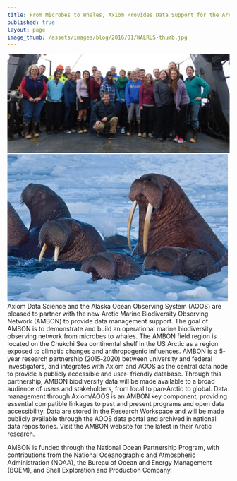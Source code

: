 ```yaml
---
title: From Microbes to Whales, Axiom Provides Data Support for the Arctic Marine Biodiversity Observing Network (AMBON)
published: true
layout: page
image_thumb: /assets/images/blog/2016/01/WALRUS-thumb.jpg
---
```

<img src="/assets/images/blog/2016/01/AMBON2015_GroupPhotoCropped1-1024x452.jpg" />

<img src="/assets/images/blog/2016/01/WALRUS-500x333.jpg" class="pull-right" />
Axiom Data Science and the Alaska Ocean Observing System (AOOS) are pleased to partner with the new Arctic Marine Biodiversity Observing Network (AMBON) to provide data management support. The goal of AMBON is to demonstrate and build an operational marine biodiversity observing network from microbes to whales. The AMBON field region is located on the Chukchi Sea continental shelf in the US Arctic as a region exposed to climatic changes and anthropogenic influences. AMBON is a 5‐year research partnership (2015‐2020) between university and federal investigators, and integrates with Axiom and AOOS as the central data node to provide a publicly accessible and user‐ friendly database. Through this partnership, AMBON biodiversity data will be made available to a broad audience of users and stakeholders, from local to pan‐Arctic to global. Data management through Axiom/AOOS is an AMBON key component, providing essential compatible linkages to past and present programs and open data accessibility. Data are stored in the Research Workspace and will be made publicly available through the AOOS data portal and archived in national data repositories. Visit the AMBON website for the latest in their Arctic research. 

AMBON is funded through the National Ocean Partnership Program, with contributions from the National Oceanographic and Atmospheric Administration (NOAA), the Bureau of Ocean and Energy Management (BOEM), and Shell Exploration and Production Company. 

